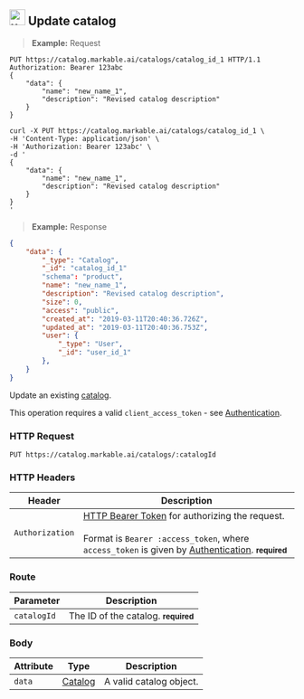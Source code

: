
## <img src="images/update-catalog_icon.png" alt="update-catalog_icon" width="28px" height="auto"> Update catalog

> **Example:** Request

```http
PUT https://catalog.markable.ai/catalogs/catalog_id_1 HTTP/1.1
Authorization: Bearer 123abc
{
	"data": {
        "name": "new_name_1",
        "description": "Revised catalog description"
    }
}
```

```shell
curl -X PUT https://catalog.markable.ai/catalogs/catalog_id_1 \
-H 'Content-Type: application/json' \
-H 'Authorization: Bearer 123abc' \
-d '
{
	"data": {
        "name": "new_name_1",
        "description": "Revised catalog description"
    }
}
'
```
<!--
```python
import requests

url = "https://catalog.markable.ai/catalogs/catalog-1"

payload = {
    "data": {
        "name": "catalog-1",
        "description": "My first catalog",
        }
}

headers = {
    'Content-Type': "application/json",
    'Authorization': "Bearer 123abc",
    }

response = requests.request("POST", url, data=payload, headers=headers)

print(response.text)
```
-->

> **Example:** Response

```json
{
    "data": {
        "_type": "Catalog",
        "_id": "catalog_id_1"
        "schema": "product",
        "name": "new_name_1",
        "description": "Revised catalog description",
        "size": 0,
        "access": "public",
        "created_at": "2019-03-11T20:40:36.726Z",
        "updated_at": "2019-03-11T20:40:36.753Z",
        "user": {
            "_type": "User",
            "_id": "user_id_1"
        },
    }
}
```


Update an existing [catalog](#the-catalog-object).

<aside class="notice">
    This operation requires a valid <code>client_access_token</code> - see <a href="#authentication">Authentication</a>.
</aside>


### HTTP Request

`PUT https://catalog.markable.ai/catalogs/:catalogId`


### HTTP Headers

Header              | Description
----------          | ----------
`Authorization`     | [HTTP Bearer Token](https://tools.ietf.org/html/rfc6750) for authorizing the request. <br><br>Format is `Bearer :access_token`, where `access_token` is given by [Authentication](#authentication). **<small>required</small>**


### Route

Parameter       | Description
----------      | ----------
`catalogId`     | The ID of the catalog. **<small>required</small>**


### Body

Attribute       | Type                  | Description
-------         | ----------            | -------
`data`          | [Catalog](#catalog)   | A valid catalog object.
